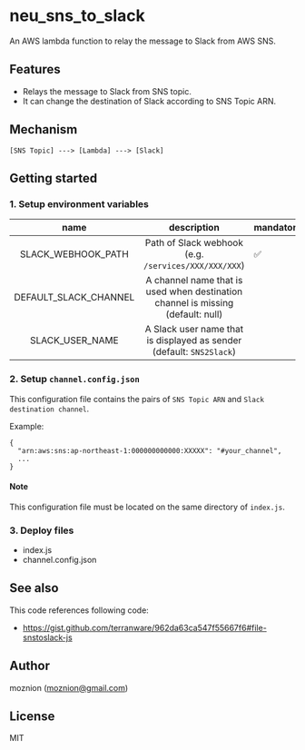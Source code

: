 neu_sns_to_slack
==

An AWS lambda function to relay the message to Slack from AWS SNS.

Features
--

- Relays the message to Slack from SNS topic.
- It can change the destination of Slack according to SNS Topic ARN.

Mechanism
--

```
[SNS Topic] ---> [Lambda] ---> [Slack]
```

Getting started
--

### 1. Setup environment variables

|name|description|mandatory|
|:--:|:---------:|:-------|
|SLACK_WEBHOOK_PATH|Path of Slack webhook (e.g. `/services/XXX/XXX/XXX`)|:white_check_mark:|
|DEFAULT_SLACK_CHANNEL|A channel name that is used when destination channel is missing (default: null)||
|SLACK_USER_NAME|A Slack user name that is displayed as sender (default: `SNS2Slack`)||

### 2. Setup `channel.config.json`

This configuration file contains the pairs of `SNS Topic ARN` and `Slack destination channel`.

Example:

```
{
  "arn:aws:sns:ap-northeast-1:000000000000:XXXXX": "#your_channel",
  ...
}
```

#### Note

This configuration file must be located on the same directory of `index.js`.

### 3. Deploy files

- index.js
- channel.config.json

See also
--

This code references following code:

- https://gist.github.com/terranware/962da63ca547f55667f6#file-snstoslack-js

Author
--

moznion (<moznion@gmail.com>)

License
--

MIT
